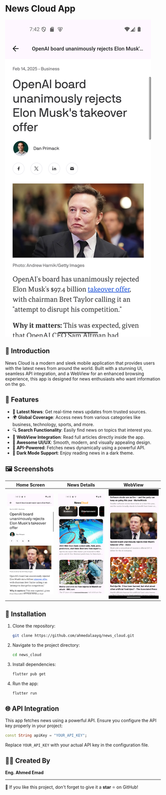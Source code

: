 # News Cloud App

![News Cloud](assets/screens/screen1.png)

## 📌 Introduction
News Cloud is a modern and sleek mobile application that provides users with the latest news from around the world. Built with a stunning UI, seamless API integration, and a WebView for an enhanced browsing experience, this app is designed for news enthusiasts who want information on the go.

## 🚀 Features
- 📰 **Latest News**: Get real-time news updates from trusted sources.
- 🌍 **Global Coverage**: Access news from various categories like business, technology, sports, and more.
- 🔍 **Search Functionality**: Easily find news on topics that interest you.
- 📱 **WebView Integration**: Read full articles directly inside the app.
- 🎨 **Awesome UI/UX**: Smooth, modern, and visually appealing design.
- 📡 **API-Powered**: Fetches news dynamically using a powerful API.
- 🌙 **Dark Mode Support**: Enjoy reading news in a dark theme.

## 🖼️ Screenshots
| Home Screen | News Details | WebView |
|------------|-------------|---------|
| ![Screen 1](assets/screens/screen1.png) | ![Screen 2](assets/screens/screen2.png) | ![Screen 3](assets/screens/screen3.png) |

## 🔧 Installation
1. Clone the repository:
   ```bash
   git clone https://github.com/ahmedalaayq/news_cloud.git
   ```
2. Navigate to the project directory:
   ```bash
   cd news_cloud
   ```
3. Install dependencies:
   ```bash
   flutter pub get
   ```
4. Run the app:
   ```bash
   flutter run
   ```

## 🌐 API Integration
This app fetches news using a powerful API. Ensure you configure the API key properly in your project:
```dart
const String apiKey = "YOUR_API_KEY";
```
Replace `YOUR_API_KEY` with your actual API key in the configuration file.

## 👨‍💻 Created By
**Eng. Ahmed Emad**

---
🌟 If you like this project, don't forget to give it a **star** ⭐ on GitHub!
